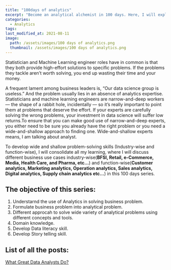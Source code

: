 ```yaml
---
title: "100days of analytics"
excerpt: "Become an analytical alchemist in 100 days. Here, I will explained the analytics using different business use case."
categories:
  - Analytics
tags:
last_modified_at: 2021-08-11
image: 
  path: /assets/images/100 days of analytics.png
  thumbnail: /assets/images/100 days of analytics.png
---
```

Statistician and Machine Learning engineer roles have in common is that they both provide high-effort solutions to specific problems. If the problems they tackle aren’t worth solving, you end up wasting their time and your money.

A frequent lament among business leaders is, “Our data science group is useless.” And the problem usually lies in an absence of analytics expertise. Statisticians and machine learning engineers are narrow-and-deep workers — the shape of a rabbit hole, incidentally — so it’s really important to point them at problems that deserve the effort. If your experts are carefully solving the wrong problems, your investment in data science will suffer low returns.To ensure that you can make good use of narrow-and-deep experts, you either need to be sure you already have the right problem or you need a wide-and-shallow approach to finding one. Wide-and-shallow experts means, I am talking about analyst.

 To develop wide and shallow problem-solving skills (Industry-wise and function-wise), I will consolidate all my learning, where I will discuss different business use cases  industry-wise(**BFSI, Retail, e-Commerce, Media, Health Care, and Pharma, etc...**) and  function-wise(**Customer analytics, Marketing analytics, Operation analytics, Sales analytics, Digital analytics, Supply chain analytics etc...**) in this 100 days series.

## The objective of this series:
1. Understarnd the use of Analytics in solving business problem.
2. Formulate business problem into analytical problem.
3. Different approcah to solve wide variety of analytical problems using different concepts and tools.
4. Domain knowledge.
5. Develop Data literacy skill.
6. Develop Story telling skill.

## List of all the posts:
[What Great Data Analysts Do?](_posts/2021-08-11-What_Great_Data_Analysts_Do.md)
